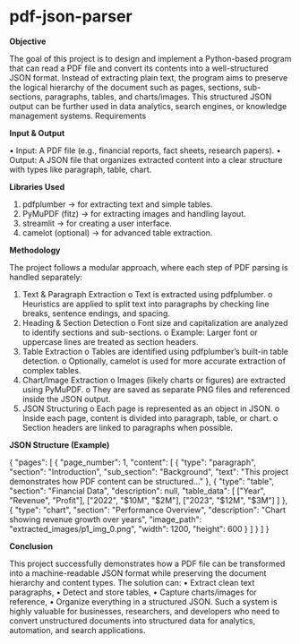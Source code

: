 # pdf-json-parser

**Objective**

The goal of this project is to design and implement a Python-based program that can read a PDF file and convert its contents into a well-structured JSON format.
Instead of extracting plain text, the program aims to preserve the logical hierarchy of the document such as pages, sections, sub-sections, paragraphs, tables, and charts/images.
This structured JSON output can be further used in data analytics, search engines, or knowledge management systems.
Requirements

**Input & Output**

•	Input: A PDF file (e.g., financial reports, fact sheets, research papers).
•	Output: A JSON file that organizes extracted content into a clear structure with types like paragraph, table, chart.

**Libraries Used**

1.	pdfplumber → for extracting text and simple tables.
2.	PyMuPDF (fitz) → for extracting images and handling layout.
3.	streamlit  → for creating a user interface.
4.	camelot (optional) → for advanced table extraction.
   
**Methodology**

The project follows a modular approach, where each step of PDF parsing is handled separately:
1.	Text & Paragraph Extraction
o	Text is extracted using pdfplumber.
o	Heuristics are applied to split text into paragraphs by checking line breaks, sentence endings, and spacing.
2.	Heading & Section Detection
o	Font size and capitalization are analyzed to identify sections and sub-sections.
o	Example: Larger font or uppercase lines are treated as section headers.
3.	Table Extraction
o	Tables are identified using pdfplumber’s built-in table detection.
o	Optionally, camelot is used for more accurate extraction of complex tables.
4.	Chart/Image Extraction
o	Images (likely charts or figures) are extracted using PyMuPDF.
o	They are saved as separate PNG files and referenced inside the JSON output.
5.	JSON Structuring
o	Each page is represented as an object in JSON.
o	Inside each page, content is divided into paragraph, table, or chart.
o	Section headers are linked to paragraphs when possible.

**JSON Structure (Example)**

{
  "pages": [
    {
      "page_number": 1,
      "content": [
        {
          "type": "paragraph",
          "section": "Introduction",
          "sub_section": "Background",
          "text": "This project demonstrates how PDF content can be structured..."
        },
        {
          "type": "table",
          "section": "Financial Data",
          "description": null,
          "table_data": [
            ["Year", "Revenue", "Profit"],
            ["2022", "$10M", "$2M"],
            ["2023", "$12M", "$3M"]
          ]
        },
        {
          "type": "chart",
          "section": "Performance Overview",
          "description": "Chart showing revenue growth over years",
          "image_path": "extracted_images/p1_img_0.png",
          "width": 1200,
          "height": 600
        }
      ]
    }
  ]
}


**Conclusion**

This project successfully demonstrates how a PDF file can be transformed into a machine-readable JSON format while preserving the document hierarchy and content types.
The solution can:
•	Extract clean text paragraphs,
•	Detect and store tables,
•	Capture charts/images for reference,
•	Organize everything in a structured JSON.
Such a system is highly valuable for businesses, researchers, and developers who need to convert unstructured documents into structured data for analytics, automation, and search applications.



